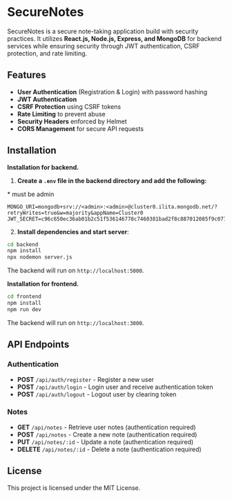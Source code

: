 # SecureNotes

SecureNotes is a secure note-taking application build with security practices. It utilizes **React.js, Node.js, Express, and MongoDB** for backend services while ensuring security through JWT authentication, CSRF protection, and rate limiting.

## Features

- **User Authentication** (Registration & Login) with password hashing
- **JWT Authentication**
- **CSRF Protection** using CSRF tokens
- **Rate Limiting** to prevent abuse
- **Security Headers** enforced by Helmet
- **CORS Management** for secure API requests

## Installation

**Installation for backend.**

1. **Create a `.env` file in the backend directory and add the following:**

*<admin> must be admin

```env
MONGO_URI=mongodb+srv://<admin>:<admin>@cluster0.ilita.mongodb.net/?retryWrites=true&w=majority&appName=Cluster0
JWT_SECRET=c96c650ec36ab01b2c51f536146778c7460381bad2f8c887012085f9c0777414110a8ade26edef49cd7dfbeb10fc195282803728d206cf7ef52ac75742ef81e3
```

2. **Install dependencies and start server**:

```sh
cd backend
npm install
npx nodemon server.js
```

The backend will run on `http://localhost:5000`.

**Installation for frontend.**

```sh
cd frontend
npm install
npm run dev
```

The backend will run on `http://localhost:3000`.

## API Endpoints

### Authentication

- **POST** `/api/auth/register` - Register a new user
- **POST** `/api/auth/login` - Login user and receive authentication token
- **POST** `/api/auth/logout` - Logout user by clearing token

### Notes

- **GET** `/api/notes` - Retrieve user notes (authentication required)
- **POST** `/api/notes` - Create a new note (authentication required)
- **PUT** `/api/notes/:id` - Update a note (authentication required)
- **DELETE** `/api/notes/:id` - Delete a note (authentication required)

## License

This project is licensed under the MIT License.
